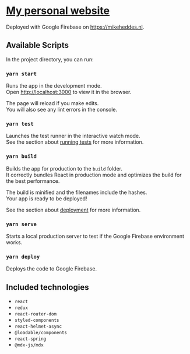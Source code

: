 # [My personal website](https://mikeheddes.nl)

Deployed with Google Firebase on https://mikeheddes.nl.

## Available Scripts

In the project directory, you can run:

### `yarn start`

Runs the app in the development mode.<br>
Open [http://localhost:3000](http://localhost:3000) to view it in the browser.

The page will reload if you make edits.<br>
You will also see any lint errors in the console.

### `yarn test`

Launches the test runner in the interactive watch mode.<br>
See the section about [running tests](https://facebook.github.io/create-react-app/docs/running-tests) for more information.

### `yarn build`

Builds the app for production to the `build` folder.<br>
It correctly bundles React in production mode and optimizes the build for the best performance.

The build is minified and the filenames include the hashes.<br>
Your app is ready to be deployed!

See the section about [deployment](https://facebook.github.io/create-react-app/docs/deployment) for more information.

### `yarn serve`

Starts a local production server to test if the Google Firebase environment works.

### `yarn deploy`

Deploys the code to Google Firebase.

## Included technologies
- `react`
- `redux`
- `react-router-dom`
- `styled-components`
- `react-helmet-async`
- `@loadable/components`
- `react-spring`
- `@mdx-js/mdx`

